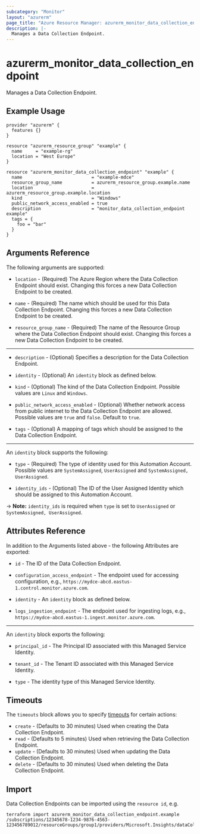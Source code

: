 ```yaml
---
subcategory: "Monitor"
layout: "azurerm"
page_title: "Azure Resource Manager: azurerm_monitor_data_collection_endpoint"
description: |-
  Manages a Data Collection Endpoint.
---
```


# azurerm_monitor_data_collection_endpoint

Manages a Data Collection Endpoint.

## Example Usage

```hcl
provider "azurerm" {
  features {}
}

resource "azurerm_resource_group" "example" {
  name     = "example-rg"
  location = "West Europe"
}

resource "azurerm_monitor_data_collection_endpoint" "example" {
  name                          = "example-mdce"
  resource_group_name           = azurerm_resource_group.example.name
  location                      = azurerm_resource_group.example.location
  kind                          = "Windows"
  public_network_access_enabled = true
  description                   = "monitor_data_collection_endpoint example"
  tags = {
    foo = "bar"
  }
}
```

## Arguments Reference

The following arguments are supported:

* `location` - (Required) The Azure Region where the Data Collection Endpoint should exist. Changing this forces a new Data Collection Endpoint to be created.

* `name` - (Required) The name which should be used for this Data Collection Endpoint. Changing this forces a new Data Collection Endpoint to be created.

* `resource_group_name` - (Required) The name of the Resource Group where the Data Collection Endpoint should exist. Changing this forces a new Data Collection Endpoint to be created.

---

* `description` - (Optional) Specifies a description for the Data Collection Endpoint.

* `identity` - (Optional) An `identity` block as defined below.
 
* `kind` - (Optional) The kind of the Data Collection Endpoint. Possible values are `Linux` and `Windows`.

* `public_network_access_enabled` - (Optional) Whether network access from public internet to the Data Collection Endpoint are allowed. Possible values are `true` and `false`. Default to `true`.

* `tags` - (Optional) A mapping of tags which should be assigned to the Data Collection Endpoint.

---

An `identity` block supports the following:

* `type` - (Required) The type of identity used for this Automation Account. Possible values are `SystemAssigned`, `UserAssigned` and `SystemAssigned, UserAssigned`.

* `identity_ids` - (Optional) The ID of the User Assigned Identity which should be assigned to this Automation Account.

-> **Note:** `identity_ids` is required when `type` is set to `UserAssigned` or `SystemAssigned, UserAssigned`.

## Attributes Reference

In addition to the Arguments listed above - the following Attributes are exported:

* `id` - The ID of the Data Collection Endpoint.

* `configuration_access_endpoint` - The endpoint used for accessing configuration, e.g., `https://mydce-abcd.eastus-1.control.monitor.azure.com`.

* `identity` - An `identity` block as defined below.

* `logs_ingestion_endpoint` - The endpoint used for ingesting logs, e.g., `https://mydce-abcd.eastus-1.ingest.monitor.azure.com`.

---

An `identity` block exports the following:

* `principal_id` - The Principal ID associated with this Managed Service Identity.

* `tenant_id` - The Tenant ID associated with this Managed Service Identity.

* `type` - The identity type of this Managed Service Identity.

## Timeouts

The `timeouts` block allows you to specify [timeouts](https://www.terraform.io/language/resources/syntax#operation-timeouts) for certain actions:

* `create` - (Defaults to 30 minutes) Used when creating the Data Collection Endpoint.
* `read` - (Defaults to 5 minutes) Used when retrieving the Data Collection Endpoint.
* `update` - (Defaults to 30 minutes) Used when updating the Data Collection Endpoint.
* `delete` - (Defaults to 30 minutes) Used when deleting the Data Collection Endpoint.

## Import

Data Collection Endpoints can be imported using the `resource id`, e.g.

```shell
terraform import azurerm_monitor_data_collection_endpoint.example /subscriptions/12345678-1234-9876-4563-123456789012/resourceGroups/group1/providers/Microsoft.Insights/dataCollectionEndpoints/endpoint1
```
